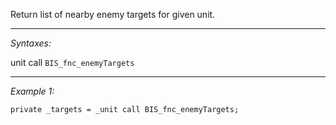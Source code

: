 Return list of nearby enemy targets for given unit.


---
*Syntaxes:*

unit call `BIS_fnc_enemyTargets`

---
*Example 1:*

```sqf
private _targets = _unit call BIS_fnc_enemyTargets;
```